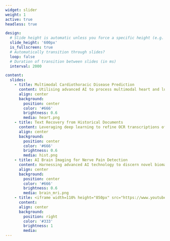 ```yaml
---
widget: slider
weight: 1
active: true
headless: true

design:
  # Slide height is automatic unless you force a specific height (e.g. '400px')
  slide_height: '600px'
  is_fullscreen: true
  # Automatically transition through slides?
  loop: false
  # Duration of transition between slides (in ms)
  interval: 2000

content:
  slides:
    - title: Multimodal Cardiothoracic Disease Prediction
      content: Utilising advanced AI to process multimodal heart and lung data for better Cardiothoracic Disease (CTD) diagnosis and prognosis, enabling personalised medical care.
      align: center
      background:
        position: center
        color: '#666'
        brightness: 0.6
        media: heart.png
    - title: Text Recovery from Historical Documents
      content: Leveraging deep learning to refine OCR transcriptions of the extensive British Library Newspapers collection and overcome the barrier of inaccurate text data
      align: center
      background:
        position: center
        color: '#666'
        brightness: 0.6
        media: hist.png
    - title: AI Brain Imaging for Nerve Pain Detection
      content: Harnessing advanced AI technology to discern novel biomarkers, paving the way for enhanced chronic nerve pain treatments, revolutionising healthcare outcomes
      align: center
      background:
        position: center
        color: '#666'
        brightness: 0.6
        media: brain_mri.png
    - title: <iframe width=110% height="850px" src="https://www.youtube-nocookie.com/embed/2gizHKlaDqE" title="YouTube video player" frameborder="0" allow="accelerometer; autoplay; clipboard-write; encrypted-media; gyroscope; picture-in-picture; web-share" allowfullscreen></iframe>
      content: 
      align: center
      background:
        position: right
        color: '#333'
        brightness: 1
        media:
---
```

